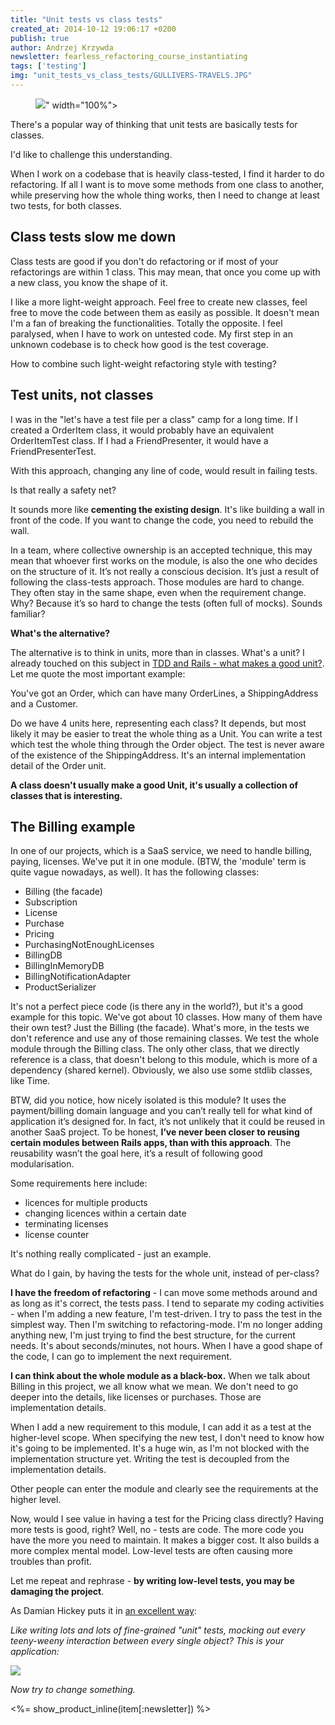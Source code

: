 ```yaml
---
title: "Unit tests vs class tests"
created_at: 2014-10-12 19:06:17 +0200
publish: true
author: Andrzej Krzywda
newsletter: fearless_refactoring_course_instantiating
tags: ['testing']
img: "unit_tests_vs_class_tests/GULLIVERS-TRAVELS.JPG"
---
```

<p>
  <figure>
		<img src="<%= src_fit("unit_tests_vs_class_tests/GULLIVERS-TRAVELS.JPG") %>" width="100%">
  </figure>
</p>

There's a popular way of thinking that unit tests are basically tests for classes.

I'd like to challenge this understanding.

<!-- more -->

When I work on a codebase that is heavily class-tested, I find it harder to do refactoring. If all I want is to move some methods from one class to another, while preserving how the whole thing works, then I need to change at least two tests, for both classes.

## Class tests slow me down

Class tests are good if you don't do refactoring or if most of your refactorings are within 1 class. This may mean, that once you come up with a new class, you know the shape of it.

I like a more light-weight approach. Feel free to create new classes, feel free to move the code between them as easily as possible. It doesn't mean I'm a fan of breaking the functionalities. Totally the opposite. I feel paralysed, when I have to work on untested code. My first step in an unknown codebase is to check how good is the test coverage.

How to combine such light-weight refactoring style with testing?

## Test units, not classes

I was in the "let's have a test file per a class" camp for a long time. If I created a OrderItem class, it would probably have an equivalent OrderItemTest class. If I had a FriendPresenter, it would have a FriendPresenterTest.

With this approach, changing any line of code, would result in failing tests.

Is that really a safety net?

It sounds more like **cementing the existing design**. It's like building a wall in front of the code. If you want to change the code, you need to rebuild the wall.

In a team, where collective ownership is an accepted technique, this may mean that whoever first works on the module, is also the one who decides on the structure of it. It’s not really a conscious decision. It’s just a result of following the class-tests approach. Those modules are hard to change. They often stay in the same shape, even when the requirement change. Why? Because it’s so hard to change the tests (often full of mocks). Sounds familiar?

**What's the alternative?**

The alternative is to think in units, more than in classes. What's a unit? I already touched on this subject in [TDD and Rails - what makes a good unit?](http://andrzejonsoftware.blogspot.com/2014/04/tdd-and-rails-what-makes-good-unit.html). Let me quote the most important example:

You've got an Order, which can have many OrderLines, a ShippingAddress and a Customer.

Do we have 4 units here, representing each class? It depends, but most likely it may be easier to treat the whole thing as a Unit. You can write a test which test the whole thing through the Order object. The test is never aware of the existence of the ShippingAddress. It's an internal implementation detail of the Order unit.

**A class doesn't usually make a good Unit, it's usually a collection of classes that is interesting.**

## The Billing example

In one of our projects, which is a SaaS service, we need to handle billing, paying, licenses. We've put it in one module. (BTW, the 'module' term is quite vague nowadays, as well). It has the following classes:

* Billing (the facade)
* Subscription
* License
* Purchase
* Pricing
* PurchasingNotEnoughLicenses
* BillingDB
* BillingInMemoryDB
* BillingNotificationAdapter
* ProductSerializer

It's not a perfect piece code (is there any in the world?), but it's a good example for this topic. We've got about 10 classes. How many of them have their own test? Just the Billing (the facade). 
What's more, in the tests we don't reference and use any of those remaining classes. We test the whole module through the Billing class. The only other class, that we directly reference is a class, that doesn't belong to this module, which is more of a dependency (shared kernel). Obviously, we also use some stdlib classes, like Time.

BTW, did you notice, how nicely isolated is this module? It uses the payment/billing domain language and you can’t really tell for what kind of application it’s designed for. In fact, it’s not unlikely that it could be reused in another SaaS project. To be honest, **I’ve never been closer to reusing certain modules between Rails apps, than with this approach**. The reusability wasn’t the goal here, it’s a result of following good modularisation.

Some requirements here include:

* licences for multiple products
* changing licences within a certain date
* terminating licenses
* license counter

It's nothing really complicated - just an example.

What do I gain, by having the tests for the whole unit, instead of per-class?

**I have the freedom of refactoring** - I can move some methods around and as long as it's correct, the tests pass. I tend to separate my coding activities - when I'm adding a new feature, I'm test-driven. I try to pass the test in the simplest way. Then I'm switching to refactoring-mode. I'm no longer adding anything new, I'm just trying to find the best structure, for the current needs. It's about seconds/minutes, not hours. When I have a good shape of the code, I can go to implement the next requirement. 

**I can think about the whole module as a black-box.** When we talk about Billing in this project, we all know what we mean. We don't need to go deeper into the details, like licenses or purchases. Those are implementation details.

When I add a new requirement to this module, I can add it as a test at the higher-level scope. When specifying the new test, I don't need to know how it's going to be implemented. It's a huge win, as I'm not blocked with the implementation structure yet. Writing the test is decoupled from the implementation details.

Other people can enter the module and clearly see the requirements at the higher level.

Now, would I see value in having a test for the Pricing class directly? Having more tests is good, right?
Well, no - tests are code. The more code you have the more you need to maintain. It makes a bigger cost. It also builds a more complex mental model. 
Low-level tests are often causing more troubles than profit. 

Let me repeat and rephrase - **by writing low-level tests, you may be damaging the project**. 

As Damian Hickey puts it in [an excellent way](http://dhickey.ie/post/2014/03/03/gulliver-s-travels-tests.aspx):

_Like writing lots and lots of fine-grained "unit" tests, mocking out every teeny-weeny interaction between every single object?
This is your application:_

<img src="/assets/images/unit_tests_vs_class_tests/GULLIVERS-TRAVELS.JPG">


_Now try to change something._


<%= show_product_inline(item[:newsletter]) %>
